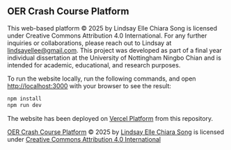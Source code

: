 ## OER Crash Course Platform
This web-based platform © 2025 by Lindsay Elle Chiara Song is licensed under Creative Commons Attribution 4.0 International. For any further inquiries or collaborations, please reach out to Lindsay at lindsayellee@gmail.com. This project was developed as part of a final year individual dissertation at the University of Nottingham Ningbo Chian and is intended for academic, educational, and research purposes.

To run the website locally, run the following commands, and open [http://localhost:3000](http://localhost:3000) with your browser to see the result:

```bash
npm install
npm run dev
```

The website has been deployed on [Vercel Platform](https://vercel.com/new?utm_medium=default-template&filter=next.js&utm_source=create-next-app&utm_campaign=create-next-app-readme) from this repository. 


[OER Crash Course Platform](https://github.com/lindsayelle/Crash_Course_OER/) © 2025 by [Lindsay Elle Chiara Song](https://www.linkedin.com/in/lindsayecsong/) is licensed under [Creative Commons Attribution 4.0 International](https://creativecommons.org/licenses/by/4.0/?ref=chooser-v1)